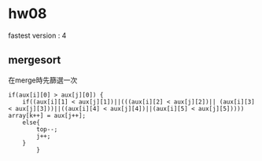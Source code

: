 # hw08
fastest version : 4
## mergesort  
在merge時先篩選一次  
```
if(aux[i][0] > aux[j][0]) {
    if((aux[i][1] < aux[j][1])||(((aux[i][2] < aux[j][2])|| (aux[i][3] < aux[j][3]))||((aux[i][4] < aux[j][4])||(aux[i][5] < aux[j][5])))) array[k++] = aux[j++];
    else{
        top--;
        j++;
    }
        }
```
